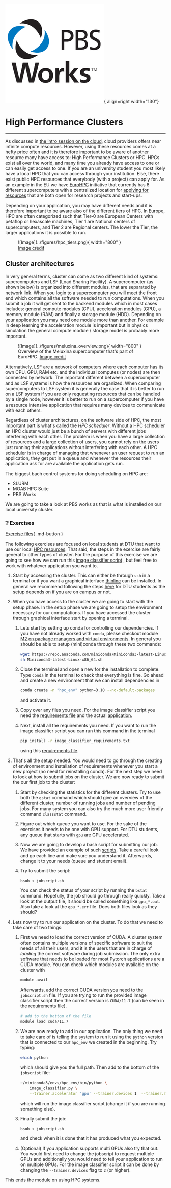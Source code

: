 ![Logo](../figures/icons/pbs.png){ align=right width="130"}

# High Performance Clusters

---

As discussed in [the intro session on the cloud](../s6_the_cloud/README.md), cloud providers offers near infinite
compute resources. However, using these resources comes at a hefty price often and it is therefore important to be
aware of another resource many have access to: High Performance Clusters or HPC. HPCs exist all over the world, and
many time you already have access to one or can easily get access to one. If you are an university student you most
likely have a local HPC that you can access through your institution. Else, there exist public HPC resources that
everybody (with a project) can apply for. As an example in the EU we have
[EuroHPC](https://eurohpc-ju.europa.eu/index_en) initiative that currently has 8 different supercomputers with a
centralized location for [applying for resources](https://pracecalls.eu/) that are both open for research projects
and start-ups.

Depending on your application, you may have different needs and it is therefore important to be aware also of the
different tiers of HPC. In Europe, HPC are often categorized such that Tier-0 are European Centers with petaflop
or hexascale machines, Tier 1 are National centers of supercomputers, and Tier 2 are Regional centers. The lower the
Tier, the larger applications it is possible to run.

<figure markdown>
![Image](../figures/hpc_tiers.png){ width="800" }
<figcaption> <a href="https://www.deic.dk/en/Supercomputing/EuroCC/HPC-Landscapes"> Image credit </a> </figcaption>
</figure>

## Cluster architectures

In very general terms, cluster can come as two different kind of systems: supercomputers and LSF
(Load Sharing Facility). A supercomputer (as shown below) is organized into different modules, that are separated by
network link. When you login to a supercomputer you will meet the front end which contains all the software needed to
run computations. When you submit a job it will get sent to the backend modules which in most cases includes: general
compute modules (CPU), acceleration modules (GPU), a memory module (RAM) and finally a storage module (HDD). Depending
on your application you may need one module more than another. For example in deep learning the acceleration module is
important but in physics simulation the general compute module / storage model is probably more important.

<figure markdown>
![Image](../figures/meluxina_overview.png){ width="800" }
<figcaption> Overview of the Meluxina supercomputer that's part of EuroHPC.
<a href="https://hpc.uni.lu/old/blog/2019/luxembourg-meluxina-supercomputer-part-of-eurohpc/"> Image credit </a>
</figcaption>
</figure>

Alternatively, LSF are a network of computers where each computer has its own CPU, GPU, RAM etc. and the individual
computes (or nodes) are then connected by network. The important different between a supercomputer and as LSF systems
is how the resources are organized. When comparing supercomputers to LSF system it is generally the case that it is
better to run on a LSF system if you are only requesting resources that can be handled by a single node, however it
is better to run on a supercomputer if you have a resource intensive application that requires many devices to
communicate with each others.

Regardless of cluster architectures, on the software side of HPC, the most important part is what's called the
*HPC scheduler*. Without a HPC scheduler an HPC cluster would just be a bunch of servers with different jobs
interfering with each other. The problem is when you have a large collection of resources and a large collection of
users, you cannot rely on the users just running their applications without interfering with each other. A HPC scheduler
is in charge of managing that whenever an user request to run an application, they get put in a queue and whenever the
resources their application ask for are available the application gets run.

The biggest bach control systems for doing scheduling on HPC are:

* SLURM
* MOAB HPC Suite
* PBS Works

We are going to take a look at PBS works as that is what is installed on our local university cluster.

### ❔ Exercises

[Exercise files](https://github.com/SkafteNicki/dtu_mlops/tree/main/s10_extra/exercise_files){ .md-button }

The following exercises are focused on local students at DTU that want to use our local
[HPC resources](https://www.hpc.dtu.dk/). That said, the steps in the exercise are fairly general to other types
of cluster. For the purpose of this exercise we are going to see how we can run this
[image classifier script](https://github.com/SkafteNicki/dtu_mlops/tree/main/s10_extra/exercise_files/image_classifier.py)
, but feel free to work with whatever application you want to.

1. Start by accessing the cluster. This can either be through `ssh` in a terminal or if you want a graphical interface
    [thinlinc](https://www.cendio.com/thinlinc/download) can be installed. In general we recommend following the steps
    [here](https://www.hpc.dtu.dk/?page_id=2501) for DTU students as the setup depends on if you are on campus or not.

2. When you have access to the cluster we are going to start with the setup phase. In the setup phase we are going
    to setup the environment necessary for our computations. If you have accessed the cluster through graphical interface
    start by opening a terminal.

    1. Lets start by setting up conda for controlling our dependencies. If you have not already worked with `conda`,
        please checkout module
        [M2 on package managers and virtual environments](../s1_development_environment/package_manager.md). In general
        you should be able to setup (mini)conda through these two commands:

        ```bash
        wget https://repo.anaconda.com/miniconda/Miniconda3-latest-Linux-x86_64.sh
        sh Miniconda3-latest-Linux-x86_64.sh
        ```

    2. Close the terminal and open a new for the installation to complete. Type `conda` in the terminal to check that
        everything is fine. Go ahead and create a new environment that we can install dependencies in

        ```bash
        conda create -n "hpc_env" python=3.10 --no-default-packages
        ```

        and activate it.

    3. Copy over any files you need. For the image classifier script you need the
        [requirements file](https://github.com/SkafteNicki/dtu_mlops/tree/main/s10_extra/exercise_files/image_classifier_requirements.txt)
        and the actual
        [application](https://github.com/SkafteNicki/dtu_mlops/tree/main/s10_extra/exercise_files/image_classifier.py).

    4. Next, install all the requirements you need. If you want to run the image classifier script you can run this
        command in the terminal

        ```bash
        pip install -r image_classifier_requirements.txt
        ```

        using this [requirements file](https://github.com/SkafteNicki/dtu_mlops/tree/main/s10_extra/exercise_files/image_classifier_requirements.txt).

3. That's all the setup needed. You would need to go through the creating of environment and installation of requirements
    whenever you start a new project (no need for reinstalling conda). For the next step we need to look at how to submit
    jobs on the cluster. We are now ready to submit the our first job to the cluster:

    1. Start by checking the statistics for the different clusters. Try to use both the `qstat` command which should give
        an overview of the different cluster, number of running jobs and number of pending jobs. For many system you can
        also try the much more user friendly command `classstat` command.

    2. Figure out which queue you want to use. For the sake of the exercises it needs to be one with GPU support. For
        DTU students, any queue that starts with `gpu` are GPU accelerated.

    3. Now we are going to develop a bash script for submitting our job. We have provided an example of such
        [scripts](https://github.com/SkafteNicki/dtu_mlops/tree/main/s10_extra/exercise_files/jobscript.sh). Take a
        careful look and go each line and make sure you understand it. Afterwards, change it to your needs
        (queue and student email).

    4. Try to submit the script:

        ```bash
        bsub < jobscript.sh
        ```

        You can check the status of your script by running the `bstat` command. Hopefully, the job should go through
        really quickly. Take a look at the output file, it should be called something like `gpu_*.out`. Also take a
        look at the `gpu_*.err` file. Does both files look as they should?

4. Lets now try to run our application on the cluster. To do that we need to take care of two things:

    1. First we need to load the correct version of CUDA. A cluster system often contains multiple versions of specific
        software to suit the needs of all their users, and it is the users that are in charge of *loading* the correct
        software during job submission. The only extra software that needs to be loaded for most Pytorch applications
        are a CUDA module. You can check which modules are available on the cluster with

        ```bash
        module avail
        ```

        Afterwards, add the correct CUDA version you need to the `jobscript.sh` file. If you are trying to run the
        provided image classifier script then the correct version is `CUDA/11.7` (can be seen in the requirements file).

        ```bash
        # add to the bottom of the file
        module load cuda/11.7
        ```

    2. We are now ready to add in our application. The only thing we need to take care of is telling the system to run
        it using the `python` version that is connected to our `hpc_env` we created in the beginning. Try typing:

        ```bash
        which python
        ```

        which should give you the full path. Then add to the bottom of the `jobscript` file:

        ```bash
        ~/miniconda3/envs/hpc_env/bin/python \
            image_classifier.py \
            --trainer.accelerator 'gpu' --trainer.devices 1  --trainer.max_epochs 5
        ```

        which will run the image classifier script (change it if you are running something else).

    3. Finally submit the job:

        ```bash
        bsub < jobscript.sh
        ```

        and check when it is done that it has produced what you expected.

    4. (Optional) If you application supports multi GPUs also try that out. You would first need to change the
        jobscript to request multiple GPUs and additionally you would need to tell your application to run on multiple
        GPUs. For the image classifier script it can be done by changing the `--trainer.devices` flag
        to `2` (or higher).

This ends the module on using HPC systems.
